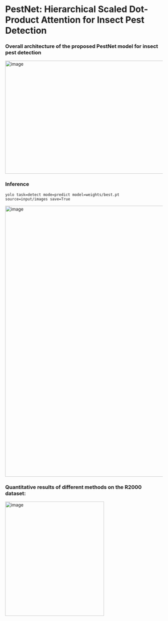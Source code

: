 # PestNet: Hierarchical Scaled Dot-Product Attention for Insect Pest Detection

### Overall architecture of the proposed PestNet model for insect pest detection
<img width="687" height="360" alt="image" src="https://github.com/user-attachments/assets/edec43f5-3357-4f7e-96d2-d3a7cf675197" />


### Inference
```
yolo task=detect mode=predict model=weights/best.pt source=input/images save=True
```
<img width="653" height="863" alt="image" src="https://github.com/user-attachments/assets/769f1ae7-ba73-411c-8230-b8d70ceb4887" />

### Quantitative results of different methods on the R2000 dataset:
<img width="316" height="364" alt="image" src="https://github.com/user-attachments/assets/592d2104-c8a7-46d2-afb1-19cbe3b8256d" />

